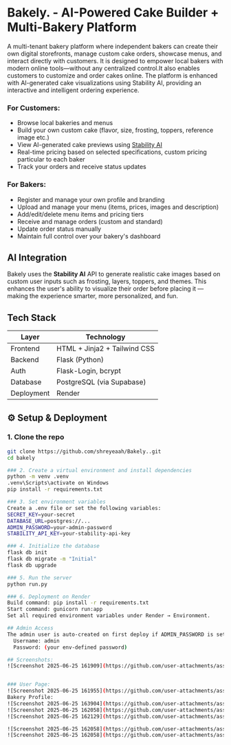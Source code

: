 # Bakely. - AI-Powered Cake Builder + Multi-Bakery Platform

A multi-tenant bakery platform where independent bakers can create their own digital storefronts, manage custom cake orders, showcase menus, and interact directly with customers. It is designed to empower local bakers with modern online tools—without any centralized control.It also enables customers to customize and order cakes online. The platform is enhanced with AI-generated cake visualizations using Stability AI, providing an interactive and intelligent ordering experience.

###  For Customers:
- Browse local bakeries and menus
- Build your own custom cake (flavor, size, frosting, toppers, reference image etc.)
- View AI-generated cake previews using [Stability AI](https://platform.stability.ai/)
- Real-time pricing based on selected specifications, custom pricing particular to each baker
- Track your orders and receive status updates

###  For Bakers:
- Register and manage your own profile and branding
- Upload and manage your  menu (items, prices, images and description)
- Add/edit/delete menu items and pricing tiers
- Receive and manage orders (custom and standard)
- Update order status manually
- Maintain full control over your bakery's dashboard

## AI Integration

Bakely uses the **Stability AI** API to generate realistic cake images based on custom user inputs such as frosting, layers, toppers, and themes. This enhances the user's ability to visualize their order before placing it — making the experience smarter, more personalized, and fun.


##  Tech Stack

| Layer       | Technology                          |
|------------|--------------------------------------|
| Frontend    | HTML + Jinja2 + Tailwind CSS        |
| Backend     | Flask (Python)                      |
| Auth        | Flask-Login, bcrypt                 |
| Database    | PostgreSQL (via Supabase)           |
| Deployment  | Render                              |


## ⚙️ Setup & Deployment

### 1. Clone the repo
```bash
git clone https://github.com/shreyeaah/Bakely..git
cd bakely

### 2. Create a virtual environment and install dependencies
python -m venv .venv
.venv\Scripts\activate on Windows
pip install -r requirements.txt

### 3. Set environment variables
Create a .env file or set the following variables:
SECRET_KEY=your-secret
DATABASE_URL=postgres://...
ADMIN_PASSWORD=your-admin-password
STABILITY_API_KEY=your-stability-api-key

### 4. Initialize the database
flask db init
flask db migrate -m "Initial"
flask db upgrade

### 5. Run the server
python run.py

### 6. Deployment on Render
Build command: pip install -r requirements.txt
Start command: gunicorn run:app
Set all required environment variables under Render → Environment.

## Admin Access
The admin user is auto-created on first deploy if ADMIN_PASSWORD is set in the environment. Use:
  Username: admin
  Password: (your env-defined password)

## Screenshots:
![Screenshot 2025-06-25 161909](https://github.com/user-attachments/assets/341cf165-0f87-4efe-a1ce-496c53a341c3)


### User Page:
![Screenshot 2025-06-25 161955](https://github.com/user-attachments/assets/911da5ab-635c-493e-b700-a0f7e9eb04a7)
Bakery Profile:
![Screenshot 2025-06-25 163904](https://github.com/user-attachments/assets/ca3af1e5-aa44-4d75-b48f-fee98084de43)
![Screenshot 2025-06-25 162058](https://github.com/user-attachments/assets/0265befb-23ae-46e9-951f-0b45c75e5c42)
![Screenshot 2025-06-25 162129](https://github.com/user-attachments/assets/4998c05c-d931-4f2d-bd95-1f6e8f18b485)

![Screenshot 2025-06-25 162058](https://github.com/user-attachments/assets/7bd533a5-fd3a-4f43-8aac-57578adf87d9)
![Screenshot 2025-06-25 162058](https://github.com/user-attachments/assets/7bd533a5-fd3a-4f43-8aac-57578adf87d9)

